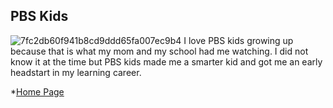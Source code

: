 <h2 id="pbs-kids">PBS Kids</h2>
<p><img src="https://user-images.githubusercontent.com/91173214/159055856-57e2be73-fc6c-4db7-801d-19bd0742205b.jpeg" alt="7fc2db60f941b8cd9ddd65fa007ec9b4">
I love PBS kids growing up because that is what my mom and my school had me watching. I did not know it at the time but PBS kids made me a smarter kid and got me an early headstart in my learning career.</p>
<p>*<a href="./README.md">Home Page</a></p>
